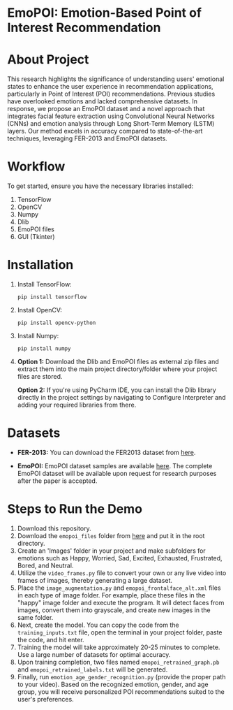 # EmoPOI: Emotion-Based Point of Interest Recommendation

# About Project

This research highlights the significance of understanding users' emotional states to enhance the user experience in recommendation applications, particularly in Point of Interest (POI) recommendations. Previous studies have overlooked emotions and lacked comprehensive datasets. In response, we propose an EmoPOI dataset and a novel approach that integrates facial feature extraction using Convolutional Neural Networks (CNNs) and emotion analysis through Long Short-Term Memory (LSTM) layers. Our method excels in accuracy compared to state-of-the-art techniques, leveraging FER-2013 and EmoPOI datasets.

# Workflow

To get started, ensure you have the necessary libraries installed:

1. TensorFlow
2. OpenCV
3. Numpy
4. Dlib
5. EmoPOI files
6. GUI (Tkinter)

# Installation

1. Install TensorFlow:
   ```
   pip install tensorflow
   ```

2. Install OpenCV:
   ```
   pip install opencv-python
   ```

3. Install Numpy:
   ```
   pip install numpy
   ```

4. **Option 1:** Download the Dlib and EmoPOI files as external zip files and extract them into the main project directory/folder where your project files are stored.

   **Option 2:** If you're using PyCharm IDE, you can install the Dlib library directly in the project settings by navigating to Configure Interpreter and adding your required libraries from there.

# Datasets

- **FER-2013:** You can download the FER2013 dataset from [here](https://www.kaggle.com/datasets/msambare/fer2013).

- **EmoPOI:** EmoPOI dataset samples are available [here](https://drive.google.com/file/d/1TtJNkrWSFkIMW72-xnpBuRD7LTuxSEal/view?usp=sharing). The complete EmoPOI dataset will be available upon request for research purposes after the paper is accepted.

# Steps to Run the Demo

1. Download this repository.
2. Download the `emopoi_files` folder from [here](https://drive.google.com/drive/folders/13aIqYTp4tY5NiusXMcKxyNWiWDp80irP?usp=sharing) and put it in the root directory.
3. Create an 'Images' folder in your project and make subfolders for emotions such as Happy, Worried, Sad, Excited, Exhausted, Frustrated, Bored, and Neutral.
4. Utilize the `video_frames.py` file to convert your own or any live video into frames of images, thereby generating a large dataset.
5. Place the `image_augmentation.py` and `emopoi_frontalface_alt.xml` files in each type of image folder. For example, place these files in the "happy" image folder and execute the program. It will detect faces from images, convert them into grayscale, and create new images in the same folder.
6. Next, create the model. You can copy the code from the `training_inputs.txt` file, open the terminal in your project folder, paste the code, and hit enter.
7. Training the model will take approximately 20-25 minutes to complete. Use a large number of datasets for optimal accuracy.
8. Upon training completion, two files named `emopoi_retrained_graph.pb` and `emopoi_retrained_labels.txt` will be generated.
9. Finally, run `emotion_age_gender_recognition.py` (provide the proper path to your video). Based on the recognized emotion, gender, and age group, you will receive personalized POI recommendations suited to the user's preferences.
